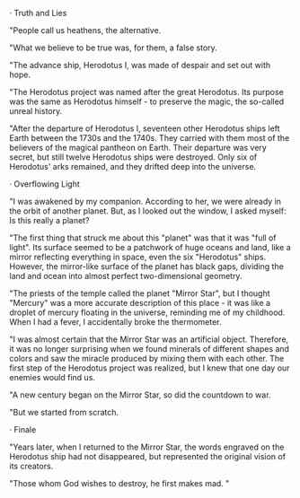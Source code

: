 · Truth and Lies

"People call us heathens, the alternative.

"What we believe to be true was, for them, a false story.

"The advance ship, Herodotus I, was made of despair and set out with hope.

"The Herodotus project was named after the great Herodotus. 
Its purpose was the same as Herodotus himself - to preserve the magic, the so-called unreal history.

"After the departure of Herodotus I, seventeen other Herodotus ships left Earth between the 1730s and the 1740s. 
They carried with them most of the believers of the magical pantheon on Earth. 
Their departure was very secret, but still twelve Herodotus ships were destroyed. 
Only six of Herodotus' arks remained, and they drifted deep into the universe.

· Overflowing Light

"I was awakened by my companion. According to her, we were already in the orbit of another planet. 
But, as I looked out the window, I asked myself: Is this really a planet?

"The first thing that struck me about this "planet" was that it was "full of light". 
Its surface seemed to be a patchwork of huge oceans and land, like a mirror reflecting everything in space, even the six "Herodotus" ships. 
However, the mirror-like surface of the planet has black gaps, dividing the land and ocean into almost perfect two-dimensional geometry.

"The priests of the temple called the planet "Mirror Star", but I thought "Mercury" was a more accurate description of this place - 
it was like a droplet of mercury floating in the universe, reminding me of my childhood. 
When I had a fever, I accidentally broke the thermometer.

"I was almost certain that the Mirror Star was an artificial object.
Therefore, it was no longer surprising when we found minerals of different shapes and colors and saw the miracle produced by mixing them with each other. 
The first step of the Herodotus project was realized, but I knew that one day our enemies would find us.

"A new century began on the Mirror Star, so did the countdown to war.

"But we started from scratch.

· Finale

"Years later, when I returned to the Mirror Star, the words engraved on the Herodotus ship had not disappeared, but represented the original vision of its creators.

"Those whom God wishes to destroy, he first makes mad. "